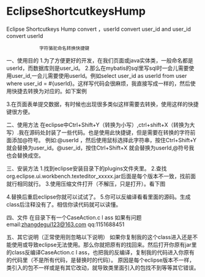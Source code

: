 # EclipseShortcutkeysHump
Eclipse Shortcutkeys Hump convert ，userId convert user_id and user_id convert userId

				字符骆驼命名转换快捷键
一、使用目的
1.为了方便更好的开发，在我们页面或java实体类，一般命名都是userId，而数据库则是user_id。
2.那么在mybatis的sql里写sql时一会儿需要使用user_id,一会儿需要使用userId。例如select user_id as userId from user where user_id = #{userId}。这样写代码会很麻烦，我直接写成一样的，然后使用快捷去转换为对应的。如下案例

3.在页面表单提交数据，有时候也出现很多类似这样需要去转换，使用这样的快捷键很方便。

二、使用方法
	在eclipse中Ctrl+Shift+Y（转换为小写）,ctrl+shift+X（转换为大写）.我在源码处封装了一些代码。也是使用此快捷键，但是需要在转换的字符前面添加@符号。
	例如:@userId  ，然后使用鼠标选择此字符串，按住Ctrl+Shift+Y 就会替换为user_id。@user_id，按住Ctrl+Shift+X 就会替换为userId,@符号我也会替换成空。

三、安装方法
	1.找到eclipse安装目录下的plugins文件夹里。
	2.查找org.eclipse.ui.workbench.texteditor_xxxxx.jar后面是每个版本不一致，找前面就行相同就行。
	3.使用压缩文件打开（不解压，只是打开）。看下图
		

4.替换后重启eclipse你就可以试试了。
5.你可以反编译看看里面的源码。生成class后注释没有了。相信你读代码就可以读懂。

四、文件
在目录下有一个CaseAction.c l ass
  如果有问题email:zhangdegui123@163.com
	         qq:1151688451	


 五、其它说明（正常使用则忽略以下说明）
	如果你复制我的这个class进入还是不能使用或导致eclipse无法使用。那么你就把原有的找回来。然后打开你原有jar里的class反编译CaseAction.c l ass，也把我的反编译，复制我的代码进入你原有的代码里（不是所有代码，是替换时的代码）。
原因是每个eclipse版本不一样，类引入的包不一样或是有其它改动，就导致类里面引入的包找不到等等其它错误。
